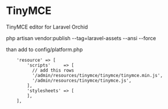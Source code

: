 # TinyMCE
TinyMCE editor for Laravel Orchid

php artisan vendor:publish --tag=laravel-assets --ansi --force

than add to config/platform.php 

```
    'resource' => [
        'scripts'     => [
          // add this rows
          '/admin/resources/tinymce/tinymce/tinymce.min.js',
          '/admin/resources/tinymce/tinymce.js',
        ],
        'stylesheets' => [
        ],
    ],
```
